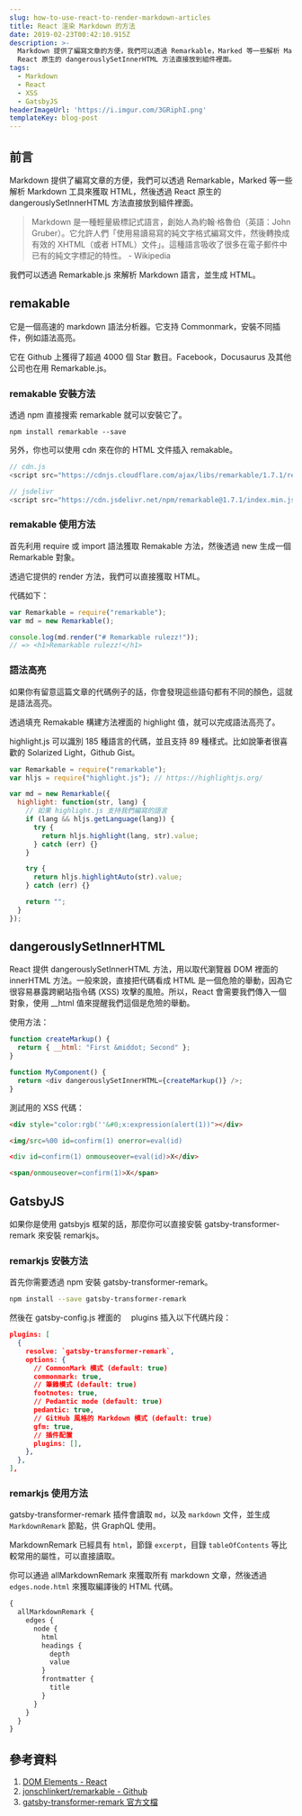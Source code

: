 ```yaml
---
slug: how-to-use-react-to-render-markdown-articles
title: React 渲染 Markdown 的方法
date: 2019-02-23T00:42:10.915Z
description: >-
  Markdown 提供了編寫文章的方便，我們可以透過 Remarkable，Marked 等一些解析 Markdown 工具來獲取 HTML，然後透過
  React 原生的 dangerouslySetInnerHTML 方法直接放到組件裡面。
tags:
  - Markdown
  - React
  - XSS
  - GatsbyJS
headerImageUrl: 'https://i.imgur.com/3GRiphI.png'
templateKey: blog-post
---
```


## 前言

Markdown 提供了編寫文章的方便，我們可以透過 Remarkable，Marked 等一些解析 Markdown 工具來獲取 HTML，然後透過 React 原生的 dangerouslySetInnerHTML 方法直接放到組件裡面。

> Markdown 是一種輕量級標記式語言，創始人為約翰·格魯伯（英語：John Gruber）。它允許人們「使用易讀易寫的純文字格式編寫文件，然後轉換成有效的 XHTML（或者 HTML）文件」。這種語言吸收了很多在電子郵件中已有的純文字標記的特性。 - Wikipedia

我們可以透過 Remarkable.js 來解析 Markdown 語言，並生成 HTML。

## remakable

它是一個高速的 markdown 語法分析器。它支持 Commonmark，安裝不同插件，例如語法高亮。

它在 Github 上獲得了超過 4000 個 Star 數目。Facebook，Docusaurus 及其他公司也在用 Remarkable.js。

### remakable 安裝方法

透過 npm 直接搜索 remarkable 就可以安裝它了。

```
npm install remarkable --save
```

另外，你也可以使用 cdn 來在你的 HTML 文件插入 remakable。

```javascript
// cdn.js
<script src="https://cdnjs.cloudflare.com/ajax/libs/remarkable/1.7.1/remarkable.min.js"></script>

// jsdelivr
<script src="https://cdn.jsdelivr.net/npm/remarkable@1.7.1/index.min.js"></script>
```

### remakable 使用方法

首先利用 require 或 import 語法獲取 Remakable 方法，然後透過 new 生成一個 Remarkable 對象。

透過它提供的 render 方法，我們可以直接獲取 HTML。

代碼如下：

```javascript
var Remarkable = require("remarkable");
var md = new Remarkable();

console.log(md.render("# Remarkable rulezz!"));
// => <h1>Remarkable rulezz!</h1>
```

### 語法高亮

如果你有留意這篇文章的代碼例子的話，你會發現這些語句都有不同的顏色，這就是語法高亮。

透過填充 Remakable 構建方法裡面的 highlight 值，就可以完成語法高亮了。

highlight.js 可以識別 185 種語言的代碼，並且支持 89 種樣式。比如說筆者很喜歡的 Solarized Light，Github Gist。

```javascript
var Remarkable = require("remarkable");
var hljs = require("highlight.js"); // https://highlightjs.org/

var md = new Remarkable({
  highlight: function(str, lang) {
    // 如果 highlight.js 支持我們編寫的語言
    if (lang && hljs.getLanguage(lang)) {
      try {
        return hljs.highlight(lang, str).value;
      } catch (err) {}
    }

    try {
      return hljs.highlightAuto(str).value;
    } catch (err) {}

    return "";
  }
});
```

## dangerouslySetInnerHTML

React 提供 dangerouslySetInnerHTML 方法，用以取代瀏覽器 DOM 裡面的 innerHTML 方法。一般來說，直接把代碼看成 HTML 是一個危險的舉動，因為它很容易暴露跨網站指令碼 (XSS) 攻擊的風險。所以，React 會需要我們傳入一個對象，使用 \_\_html 值來提醒我們這個是危險的舉動。

使用方法：

```javascript
function createMarkup() {
  return { __html: "First &middot; Second" };
}

function MyComponent() {
  return <div dangerouslySetInnerHTML={createMarkup()} />;
}
```

測試用的 XSS 代碼：

```html
<div style="color:rgb(''&#0;x:expression(alert(1))"></div>

<img/src=%00 id=confirm(1) onerror=eval(id)

<div id=confirm(1) onmouseover=eval(id)>X</div>

<span/onmouseover=confirm(1)>X</span>
```

## GatsbyJS

如果你是使用 gatsbyjs 框架的話，那麼你可以直接安裝 gatsby-transformer-remark 來安裝 remarkjs。

### remarkjs 安裝方法

首先你需要透過 npm 安裝 gatsby-transformer-remark。

```bash
npm install --save gatsby-transformer-remark
```

然後在 gatsby-config.js 裡面的　 plugins 插入以下代碼片段：

```json
plugins: [
  {
    resolve: `gatsby-transformer-remark`,
    options: {
      // CommonMark 模式 (default: true)
      commonmark: true,
      // 筆錄模式 (default: true)
      footnotes: true,
      // Pedantic mode (default: true)
      pedantic: true,
      // GitHub 風格的 Markdown 模式 (default: true)
      gfm: true,
      // 插件配置
      plugins: [],
    },
  },
],
```

### remarkjs 使用方法

gatsby-transformer-remark 插件會讀取 `md`，以及 `markdown` 文件，並生成 `MarkdownRemark` 節點，供 GraphQL 使用。

MarkdownRemark 已經具有 `html`，節錄 `excerpt`，目錄 `tableOfContents` 等比較常用的屬性，可以直接讀取。

你可以通過 allMarkdownRemark 來獲取所有 markdown 文章，然後透過 `edges.node.html` 來獲取編譯後的 HTML 代碼。

```graphql
{
  allMarkdownRemark {
    edges {
      node {
        html
        headings {
          depth
          value
        }
        frontmatter {
          title
        }
      }
    }
  }
}
```

## 參考資料

1. [DOM Elements - React](https://reactjs.org/docs/dom-elements.html)
1. [jonschlinkert/remarkable - Github](https://github.com/jonschlinkert/remarkable)
1. [gatsby-transformer-remark 官方文檔](https://www.gatsbyjs.org/packages/gatsby-transformer-remark/)
